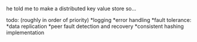 he told me to make a distributed key value store so...

todo: (roughly in order of priority)
*logging
*error handling
*fault tolerance:
	*data replication
	*peer fault detection and recovery
*consistent hashing implementation
